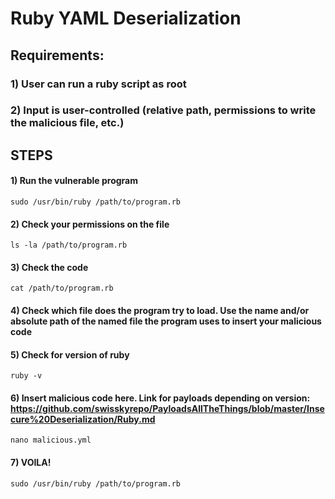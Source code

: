 # Ruby YAML Deserialization

## Requirements:

### 1) User can run a ruby script as root

### 2) Input is user-controlled (relative path, permissions to write the malicious file, etc.)

## STEPS

#### 1) Run the vulnerable program

    sudo /usr/bin/ruby /path/to/program.rb 

#### 2) Check your permissions on the file

    ls -la /path/to/program.rb 

#### 3) Check the code

    cat /path/to/program.rb 

#### 4) Check which file does the program try to load. Use the name and/or absolute path of the named file the program uses to insert your malicious code

#### 5) Check for version of ruby

    ruby -v 

#### 6) Insert malicious code here. Link for payloads depending on version: https://github.com/swisskyrepo/PayloadsAllTheThings/blob/master/Insecure%20Deserialization/Ruby.md

    nano malicious.yml 

#### 7) VOILA!

    sudo /usr/bin/ruby /path/to/program.rb 
